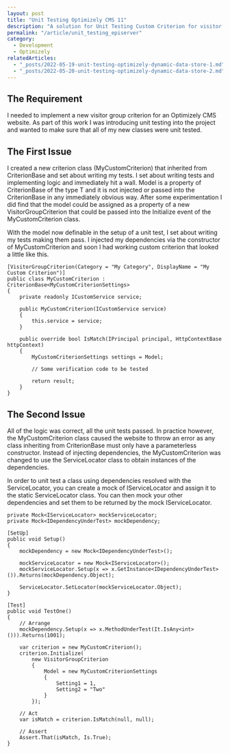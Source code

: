 ```yaml
---
layout: post
title: "Unit Testing Optimizely CMS 11"
description: "A solution for Unit Testing Custom Criterion for visitor groups in Optimizely CMS 11."
permalink: "/article/unit_testing_episerver"
category:
  - Development
  - Optimizely
relatedArticles:
  - "_posts/2022-05-19-unit-testing-optimizely-dynamic-data-store-1.md"
  - "_posts/2022-05-20-unit-testing-optimizely-dynamic-data-store-2.md"
---
```


## The Requirement

I needed to implement a new visitor group criterion for an Optimizely CMS website. As part of this work I was introducing unit testing into the project and wanted to make sure that all of my new classes were unit tested.

## The First Issue

I created a new criterion class (MyCustomCriterion) that inherited from CriterionBase and set about writing my tests.  I set about writing tests and implementing logic and immediately hit a wall.  Model is a property of CriterionBase<T> of the type T and it is not injected or passed into the CriterionBase in any immediately obvious way. After some experimentation I did find that the model could be assigned as a property of a new VisitorGroupCriterion that could be passed into the Initialize event of the MyCustomCriterion class.

With the model now definable in the setup of a unit test, I set about writing my tests making them pass.  I injected my dependencies via the constructor of MyCustomCriterion and soon I had working custom criterion that looked a little like this.

```
[VisitorGroupCriterion(Category = "My Category", DisplayName = "My Custom Criterion")]
public class MyCustomCriterion : CriterionBase<MyCustomCriterionSettings>
{
    private readonly ICustomService service;

    public MyCustomCriterion(ICustomService service)
    {
        this.service = service;
    }

    public override bool IsMatch(IPrincipal principal, HttpContextBase httpContext)
    {
        MyCustomCriterionSettings settings = Model;

        // Some verification code to be tested

        return result;
    }
}
```

## The Second Issue

All of the logic was correct, all the unit tests passed.  In practice however, the MyCustomCriterion class caused the website to throw an error as any class inheriting from CriterionBase<T> must only have a parameterless constructor. Instead of injecting dependencies, the MyCustomCriterion was changed to use the ServiceLocator class to obtain instances of the dependencies.

In order to unit test a class using dependencies resolved with the ServiceLocator, you can create a mock of IServiceLocator and assign it to the static ServiceLocator class.  You can then mock your other dependencies and set them to be returned by the mock IServiceLocator.

```
private Mock<IServiceLocator> mockServiceLocator;
private Mock<IDependencyUnderTest> mockDependency;

[SetUp]
public void Setup()
{
    mockDependency = new Mock<IDependencyUnderTest>();

    mockServiceLocator = new Mock<IServiceLocator>();
    mockServiceLocator.Setup(x => x.GetInstance<IDependencyUnderTest>()).Returns(mockDependency.Object);

    ServiceLocator.SetLocator(mockServiceLocator.Object);
}

[Test]
public void TestOne()
{
    // Arrange
    mockDependency.Setup(x => x.MethodUnderTest(It.IsAny<int>())).Returns(1001);

    var criterion = new MyCustomCriterion();
    criterion.Initialize(
        new VisitorGroupCriterion
        {
            Model = new MyCustomCriterionSettings
            {
                Setting1 = 1,
                Setting2 = "Two"
            }
        });

    // Act
    var isMatch = criterion.IsMatch(null, null);

    // Assert
    Assert.That(isMatch, Is.True);
}
```

